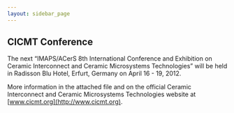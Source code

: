 ```yaml
---
layout: sidebar_page
---
```


## CICMT Conference

The next “IMAPS/ACerS 8th International Conference and Exhibition on Ceramic Interconnect and Ceramic Microsystems Technologies” will be held in Radisson Blu Hotel, Erfurt, Germany on April 16 - 19, 2012.
<!--break-->
More information in the attached file and on the official Ceramic Interconnect and Ceramic Microsystems Technologies website at [www.cicmt.org](http://www.cicmt.org).